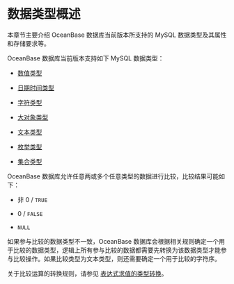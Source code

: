 数据类型概述 
===========================

本章节主要介绍 OceanBase 数据库当前版本所支持的 MySQL 数据类型及其属性和存储要求等。

OceanBase 数据库当前版本支持如下 MySQL 数据类型：

* [数值类型](/zh-CN/10.sql-reference-mysql-mode/1.basic-elements/1.data-type/2.numeric-1/1.numeric.md)

  

* [日期时间类型](/zh-CN/10.sql-reference-mysql-mode/1.basic-elements/1.data-type/3.date-and-time-types-1/1.date-and-time-types.md)

  

* [字符类型](/zh-CN/10.sql-reference-mysql-mode/1.basic-elements/1.data-type/4.string-2/1.string-1.md)

  

* [大对象类型](/zh-CN/10.sql-reference-mysql-mode/1.basic-elements/1.data-type/5.large-object-1/1.large-object.md)

  

* [文本类型](/zh-CN/10.sql-reference-mysql-mode/1.basic-elements/1.data-type/5.large-object-1/1.large-object.md)

  

* [枚举类型](/zh-CN/10.sql-reference-mysql-mode/1.basic-elements/1.data-type/6.enum-type.md)

  

* [集合类型](/zh-CN/10.sql-reference-mysql-mode/1.basic-elements/1.data-type/7.set.md)

  




OceanBase 数据库允许任意两或多个任意类型的数据进行比较，比较结果可能如下：

* 非 0 / `TRUE`

  

* 0 / `FALSE`

  

* `NULL`

  




如果参与比较的数据类型不一致，OceanBase 数据库会根据相关规则确定一个用于比较的数据类型，逻辑上所有参与比较的数据都需要先转换为该数据类型才能参与比较操作。如果比较类型为文本类型，则还需要确定一个用于比较的字符序。

关于比较运算的转换规则，请参见 [表达式求值的类型转换](/zh-CN/10.sql-reference-mysql-mode/1.basic-elements/2.expression-2/3.type-conversion-of-expression-evaluation.md)。

